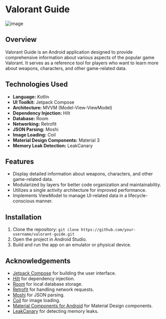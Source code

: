# Valorant Guide

![image](https://github.com/AhmedKhattab01/valorant-guide/assets/92499066/432c5a76-3b46-4b46-b790-d14250982267)

## Overview
Valorant Guide is an Android application designed to provide comprehensive information about various aspects of the popular game Valorant. It serves as a reference tool for players who want to learn more about weapons, characters, and other game-related data.

## Technologies Used
- **Language:** Kotlin
- **UI Toolkit:** Jetpack Compose
- **Architecture:** MVVM (Model-View-ViewModel)
- **Dependency Injection:** Hilt
- **Database:** Room
- **Networking:** Retrofit
- **JSON Parsing:** Moshi
- **Image Loading:** Coil
- **Material Design Components:** Material 3
- **Memory Leak Detection:** LeakCanary

## Features
- Display detailed information about weapons, characters, and other game-related data.
- Modularized by layers for better code organization and maintainability.
- Utilizes a single activity architecture for improved performance.
- Implements ViewModel to manage UI-related data in a lifecycle-conscious manner.

## Installation
1. Clone the repository: `git clone https://github.com/your-username/valorant-guide.git`
2. Open the project in Android Studio.
3. Build and run the app on an emulator or physical device.

## Acknowledgements
- [Jetpack Compose](https://developer.android.com/jetpack/compose) for building the user interface.
- [Hilt](https://developer.android.com/training/dependency-injection/hilt-android) for dependency injection.
- [Room](https://developer.android.com/topic/libraries/architecture/room) for local database storage.
- [Retrofit](https://square.github.io/retrofit/) for handling network requests.
- [Moshi](https://github.com/square/moshi) for JSON parsing.
- [Coil](https://github.com/coil-kt/coil) for image loading.
- [Material Components for Android](https://material.io/develop/android) for Material Design components.
- [LeakCanary](https://square.github.io/leakcanary/) for detecting memory leaks.

